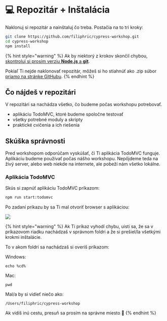 # 💻 Repozitár + Inštalácia

Naklonuj si repozitár a nainštaluj čo treba. Postačia na to tri kroky:

```bash
git clone https://github.com/filiphric/cypress-workshop.git
cd cypress-workshop
npm install
```

{% hint style="warning" %}
Ak by niektorý z krokov skončil chybou, [skontroluj si prosím verziu **Node.js** a **git**](skontroluj-si-verziu-node-a-git.md).

Pokiaľ Ti nejde naklonovať repozitár, môžeš si ho stiahnúť ako .zip súbor [priamo na stránke GitHubu](https://github.com/filiphric/cypress-workshop).
{% endhint %}

## Čo nájdeš v repozitári

V repozitári sa nachádza všetko, čo budeme počas workshopu potrebovať.

* aplikáciu TodoMVC, ktoré budeme spoločne testovať
* všetky potrebné moduly a skripty
* praktické cvičenia a ich riešenia

## Skúška správnosti

Pred workshopom odporúčam vyskúšať, či Ti aplikácia TodoMVC funguje. Aplikáciu budeme používať počas nášho workshopu. Nepôjdeme teda na živý server, alebo web niekde na internete, ale pobeží nám všetko lokálne. 

### Aplikácia TodoMVC <a id="aplikacia-todomvc"></a>

Skús si zapnúť aplikáciu TodoMVC príkazom:

```bash
npm run start:todomvc
```

Po zadaní príkazu by sa Ti mal otvoriť browser s aplikáciou:

![](https://blobscdn.gitbook.com/v0/b/gitbook-28427.appspot.com/o/assets%2F-LttIMlpZYOezH3vqWQe%2F-LtvM117xSli1D2CUiO-%2F-LtvS28kSgNGkzusuQPX%2FSni%CC%81mka%20obrazovky%202019-11-17%20o%2023.19.57.png?alt=media&token=670b1ffb-14c9-4645-b3e4-f89d62f77785)

{% hint style="warning" %}
Ak Ti príkaz vyhodí chybu, uisti sa, že sa v príkazovom riadku nachádzaš v správnom foldri a že si prešiel/la všetkými krokmi inštalácie.‌

To v akom foldri sa nachádzaš si overíš príkazom:

Windows:

```text
echo %cd%
```

Mac:

```text
pwd
```

Mal/a by si vidieť niečo ako:

```text
/Users/filiphric/cypress-workshop
```

Ak vidíš inú cestu, presuň sa prosím na správne miesto 🙂
{% endhint %}








